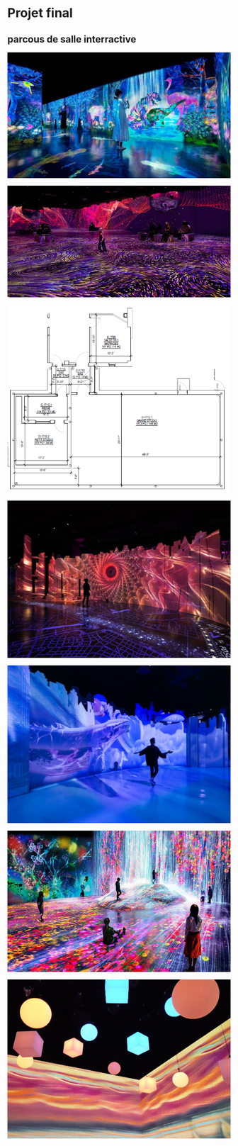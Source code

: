 # Projet final
## parcous de salle interractive

![](teamlab-galaxy-sacred-forest-1-1240x698.jpg)

![.](Article-partenaire-PDC_1639079879.jpg)

![.](studios_tim_vue_de_haut.png)

![.](GPDP-2020-Immersive-Space-for-the-Flaneur-19.jpg)

![.](GPDP-2020-Immersive-Space-for-the-Flaneur-9.jpg)

![.](Immersive-Spaces-Banner-2.jpg)

![](lantern.png)

